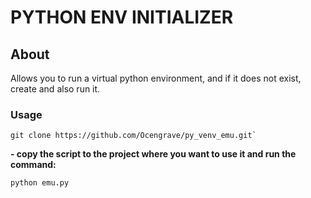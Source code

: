 # PYTHON ENV INITIALIZER

## About

Allows you to run a virtual python environment, and if it does not exist, create and also run it.

### Usage

    git clone https://github.com/Ocengrave/py_venv_emu.git`
    
**- copy the script to the project where you want to use it and run the command:**
    

    python emu.py
    






